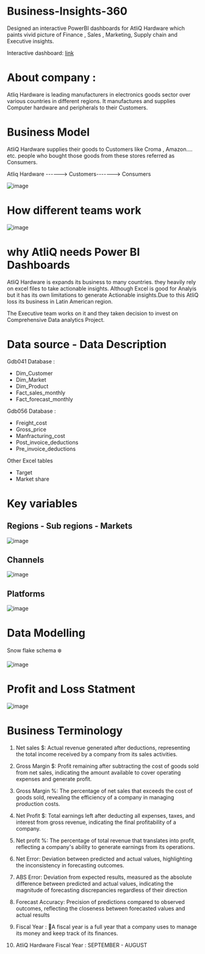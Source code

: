 # Business-Insights-360
Designed an interactive PowerBI dashboards for AtliQ Hardware which paints vivid picture of Finance , Sales , Marketing, Supply chain and Executive insights.

Interactive dashboard: [link](https://app.powerbi.com/view?r=eyJrIjoiZDI5OWNkZjYtY2FlMy00MThlLTkwYTEtMzBmNzk0MzE0ZWFiIiwidCI6ImM2ZTU0OWIzLTVmNDUtNDAzMi1hYWU5LWQ0MjQ0ZGM1YjJjNCJ9)

# About company :

Atliq Hardware is leading manufacturers in electronics goods sector over various countries in different regions. It manufactures and supplies Computer hardware and peripherals to their Customers.

# Business Model

AtliQ Hardware supplies their goods to Customers like Croma , Amazon.... etc.
people who bought those goods from these stores referred as Consumers.

Atliq Hardware ------> Customers-------> Consumers


![image](https://github.com/Yogananda-GopiKrishna/Business-Insights-360/assets/125633628/fd603425-1437-41a2-8873-66e7ae9380d4)



# How different teams work

![image](https://github.com/Yogananda-GopiKrishna/Business-Insights-360/assets/125633628/1928c8bd-1fb3-4a57-9af9-5b3ac3045beb)



# why AtliQ needs Power BI Dashboards

AtliQ Hardware is expands its business to many countries.
they heavily rely on excel files to take actionable insights. Although Excel is good for Analyis but it has its own limitations to generate Actionable insights.Due to this AtliQ loss its business in Latin American region.

The Executive team works on it and they taken decision to invest on Comprehensive Data analytics Project.

# Data source - Data Description 

Gdb041 Database :

- Dim_Customer
- Dim_Market
- Dim_Product
- Fact_sales_monthly
- Fact_forecast_monthly

Gdb056 Database :

- Freight_cost
- Gross_price
- Manfracturing_cost
- Post_invoice_deductions
- Pre_invoice_deductions

Other Excel tables
- Target
- Market share

# Key variables
## Regions - Sub regions - Markets

![image](https://github.com/Yogananda-GopiKrishna/Business-Insights-360/assets/125633628/7ea9dcab-1246-47cf-afec-c72bd6c32a1b)



## Channels
![image](https://github.com/Yogananda-GopiKrishna/Business-Insights-360/assets/125633628/1f317d74-3b09-4917-b671-1e85c98a1f11)



## Platforms

![image](https://github.com/Yogananda-GopiKrishna/Business-Insights-360/assets/125633628/68356958-d5ba-4143-bdc5-f9b18f316184)


# Data Modelling 

Snow flake schema ❄️ 

![image](https://github.com/Yogananda-GopiKrishna/Business-Insights-360/assets/125633628/ae18fb50-ee88-4876-b210-c5a6782ad601)


# Profit and Loss Statment

![image](https://github.com/Yogananda-GopiKrishna/Business-Insights-360/assets/125633628/1b775e95-2f3b-4eb0-9176-eb976c375dd2)




# Business Terminology 


1. Net sales $:  Actual revenue generated after deductions, representing the total income received by a company from its sales activities.

2. Gross Margin $: Profit remaining after subtracting the cost of goods sold from net sales, indicating the amount available to cover operating expenses and generate profit.

3. Gross Margin %: The percentage of net sales that exceeds the cost of goods sold, revealing the efficiency of a company in managing production costs.

4. Net Profit $: Total earnings left after deducting all expenses, taxes, and interest from gross revenue, indicating the final profitability of a company.

5. Net profit %: The percentage of total revenue that translates into profit, reflecting a company's ability to generate earnings from its operations.

6. Net Error: Deviation between predicted and actual values, highlighting the inconsistency in forecasting outcomes.

7. ABS Error: Deviation from expected results, measured as the absolute difference between predicted and actual values, indicating the magnitude of forecasting discrepancies regardless of their direction

8. Forecast Accuracy: Precision of predictions compared to observed outcomes, reflecting the closeness between forecasted values and actual results

9. Fiscal Year : A fiscal year is a full year that a company uses to manage its money and keep track of its finances.

10. AtliQ Hardware Fiscal Year :      SEPTEMBER - AUGUST
